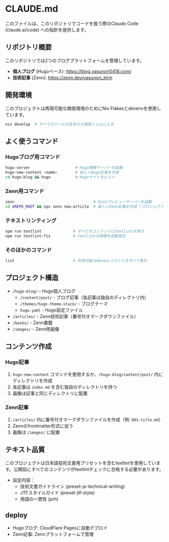 # CLAUDE.md

このファイルは、このリポジトリでコードを扱う際のClaude Code (claude.ai/code) への指針を提供します。

## リポジトリ概要

このリポジトリでは2つのブログプラットフォームを管理しています。

- **個人ブログ** (Hugoベース): https://blog.yasunori0418.com/
- **技術記事** (Zenn): https://zenn.dev/yasunori_kirin

## 開発環境

このプロジェクトは再現可能な開発環境のためにNix Flakesとdevenvを使用しています。

```bash
nix develop  # すべてのツールが含まれた開発シェルに入る
```

## よく使うコマンド

### Hugoブログ用コマンド

```bash
hugo-server                    # Hugo開発サーバーを起動
hugo-new-content <name>        # 新しいHugo記事を作成
cd hugo-blog && hugo           # Hugoサイトをビルド
```

### Zenn用コマンド

```bash
zenn                                   # Zennプレビューサーバーを起動
cd $REPO_ROOT && npx zenn new:article  # 新しいZenn記事を作成 (プロジェクトルートから実行)
```

### テキストリンティング

```bash
npm run textlint              # すべてのコンテンツにtextlintを実行
npm run textlint:fix          # textlintの問題を自動修正
```

### そのほかのコマンド

```bash
list                          # 利用可能なdevenvコマンドをすべて表示
```

## プロジェクト構造

- `/hugo-blog/` - Hugo個人ブログ
  - `/content/post/` - ブログ記事（各記事は独自のディレクトリ内）
  - `/themes/hugo-theme-stack/` - ブログテーマ
  - `hugo.yaml` - Hugo設定ファイル
- `/articles/` - Zenn技術記事（番号付きマークダウンファイル）
- `/books/` - Zenn書籍
- `/images/` - Zenn用画像

## コンテンツ作成

### Hugo記事

1. `hugo-new-content` コマンドを使用するか、`/hugo-blog/content/post/` 内にディレクトリを作成
2. 各記事は `index.md` を含む独自のディレクトリを持つ
3. 画像は記事と同じディレクトリに配置

### Zenn記事

1. `/articles/` 内に番号付きマークダウンファイルを作成（例: `001-title.md`）
2. Zennのfrontmatter形式に従う
3. 画像は `/images/` に配置

## テキスト品質

このプロジェクトは日本語技術文書用プリセットを含むtextlintを使用しています。公開前にすべてのコンテンツがtextlintチェックに合格する必要があります。

- 設定内容：
  - 技術文書ガイドライン (preset-ja-technical-writing)
  - JTFスタイルガイド (preset-jtf-style)
  - 用語の一貫性 (prh)

## deploy

- Hugoブログ: CloudFlare Pagesに自動デプロイ
- Zenn記事: Zennプラットフォームで管理
